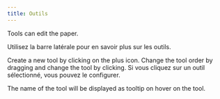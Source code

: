 ```yaml
---
title: Outils
---
```


Tools can edit the paper.

Utilisez la barre latérale pour en savoir plus sur les outils.

Create a new tool by clicking on the plus icon. Change the tool order by dragging and change the tool by clicking.
Si vous cliquez sur un outil sélectionné, vous pouvez le configurer.

The name of the tool will be displayed as tooltip on hover on the tool.
